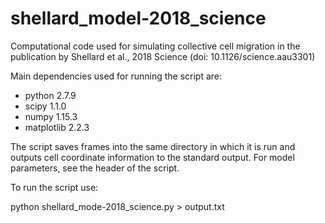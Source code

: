 # shellard_model-2018_science
Computational code used for simulating collective cell migration in the publication by Shellard et al., 2018 Science (doi: 10.1126/science.aau3301)

Main dependencies used for running the script are:
- python 2.7.9 
- scipy 1.1.0  
- numpy 1.15.3 
- matplotlib 2.2.3

The script saves frames into the same directory in which it is run and outputs cell coordinate information to the standard output. 
For model parameters, see the header of the script. 

To run the script use:

python shellard_mode-2018_science.py > output.txt
